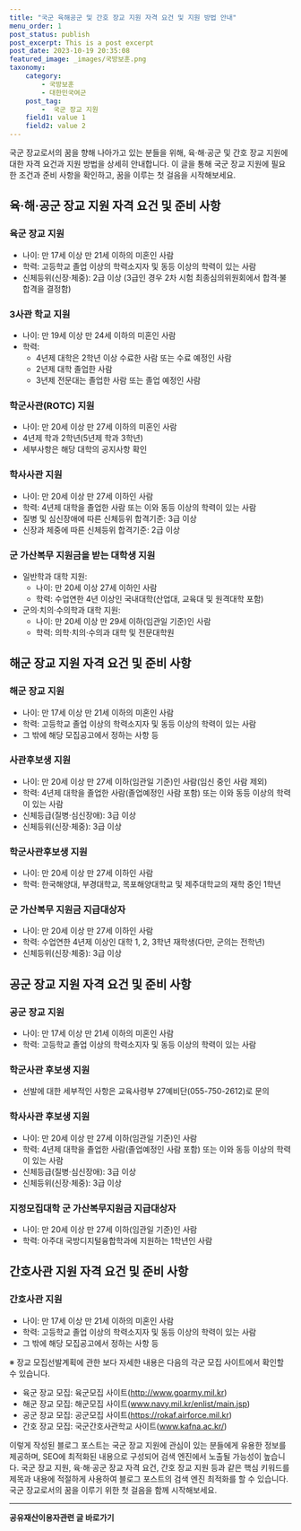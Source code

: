 ```yaml
---
title: "국군 육해공군 및 간호 장교 지원 자격 요건 및 지원 방법 안내"
menu_order: 1
post_status: publish
post_excerpt: This is a post excerpt
post_date: 2023-10-19 20:35:08
featured_image: _images/국방보훈.png
taxonomy:
    category:
        - 국방보훈
        - 대한민국여군
    post_tag:
        -  국군 장교 지원
    field1: value 1
    field2: value 2
---
```



국군 장교로서의 꿈을 향해 나아가고 있는 분들을 위해, 육·해·공군 및 간호 장교 지원에 대한 자격 요건과 지원 방법을 상세히 안내합니다. 이 글을 통해 국군 장교 지원에 필요한 조건과 준비 사항을 확인하고, 꿈을 이루는 첫 걸음을 시작해보세요.

## 육·해·공군 장교 지원 자격 요건 및 준비 사항

### 육군 장교 지원
- 나이: 만 17세 이상 만 21세 이하의 미혼인 사람
- 학력: 고등학교 졸업 이상의 학력소지자 및 동등 이상의 학력이 있는 사람
- 신체등위(신장·체중): 2급 이상 (3급인 경우 2차 시험 최종심의위원회에서 합격·불합격을 결정함)

### 3사관 학교 지원
- 나이: 만 19세 이상 만 24세 이하의 미혼인 사람
- 학력:
   - 4년제 대학은 2학년 이상 수료한 사람 또는 수료 예정인 사람
   - 2년제 대학 졸업한 사람
   - 3년제 전문대는 졸업한 사람 또는 졸업 예정인 사람

### 학군사관(ROTC) 지원
- 나이: 만 20세 이상 만 27세 이하의 미혼인 사람
- 4년제 학과 2학년(5년제 학과 3학년)
- 세부사항은 해당 대학의 공지사항 확인

### 학사사관 지원
- 나이: 만 20세 이상 만 27세 이하인 사람
- 학력: 4년제 대학을 졸업한 사람 또는 이와 동등 이상의 학력이 있는 사람
- 질병 및 심신장애에 따른 신체등위 합격기준: 3급 이상
- 신장과 체중에 따른 신체등위 합격기준: 2급 이상

### 군 가산복무 지원금을 받는 대학생 지원
- 일반학과 대학 지원:
   - 나이: 만 20세 이상 27세 이하인 사람
   - 학력: 수업연한 4년 이상인 국내대학(산업대, 교육대 및 원격대학 포함)
- 군의·치의·수의학과 대학 지원:
   - 나이: 만 20세 이상 만 29세 이하(임관일 기준)인 사람
   - 학력: 의학·치의·수의과 대학 및 전문대학원

## 해군 장교 지원 자격 요건 및 준비 사항

### 해군 장교 지원
- 나이: 만 17세 이상 만 21세 이하의 미혼인 사람
- 학력: 고등학교 졸업 이상의 학력소지자 및 동등 이상의 학력이 있는 사람
- 그 밖에 해당 모집공고에서 정하는 사항 등

### 사관후보생 지원
- 나이: 만 20세 이상 만 27세 이하(임관일 기준)인 사람(임신 중인 사람 제외)
- 학력: 4년제 대학을 졸업한 사람(졸업예정인 사람 포함) 또는 이와 동등 이상의 학력이 있는 사람
- 신체등급(질병·심신장애): 3급 이상
- 신체등위(신장·체중): 3급 이상

### 학군사관후보생 지원
- 나이: 만 20세 이상 만 27세 이하인 사람
- 학력: 한국해양대, 부경대학교, 목포해양대학교 및 제주대학교의 재학 중인 1학년

### 군 가산복무 지원금 지급대상자
- 나이: 만 20세 이상 만 27세 이하인 사람
- 학력: 수업연한 4년제 이상인 대학 1, 2, 3학년 재학생(다만, 군의는 전학년)
- 신체등위(신장·체중): 3급 이상

## 공군 장교 지원 자격 요건 및 준비 사항

### 공군 장교 지원
- 나이: 만 17세 이상 만 21세 이하의 미혼인 사람
- 학력: 고등학교 졸업 이상의 학력소지자 및 동등 이상의 학력이 있는 사람

### 학군사관 후보생 지원
- 선발에 대한 세부적인 사항은 교육사령부 27예비단(055-750-2612)로 문의

### 학사사관 후보생 지원
- 나이: 만 20세 이상 만 27세 이하(임관일 기준)인 사람
- 학력: 4년제 대학을 졸업한 사람(졸업예정인 사람 포함) 또는 이와 동등 이상의 학력이 있는 사람
- 신체등급(질병·심신장애): 3급 이상
- 신체등위(신장·체중): 3급 이상

### 지정모집대학 군 가산복무지원금 지급대상자
- 나이: 만 20세 이상 만 27세 이하(임관일 기준)인 사람
- 학력: 아주대 국방디지털융합학과에 지원하는 1학년인 사람

## 간호사관 지원 자격 요건 및 준비 사항

### 간호사관 지원
- 나이: 만 17세 이상 만 21세 이하의 미혼인 사람
- 학력: 고등학교 졸업 이상의 학력소지자 및 동등 이상의 학력이 있는 사람
- 그 밖에 해당 모집공고에서 정하는 사항 등

※ 장교 모집선발계획에 관한 보다 자세한 내용은 다음의 각군 모집 사이트에서 확인할 수 있습니다.
- 육군 장교 모집: 육군모집 사이트(http://www.goarmy.mil.kr)
- 해군 장교 모집: 해군모집 사이트(www.navy.mil.kr/enlist/main.jsp)
- 공군 장교 모집: 공군모집 사이트(https://rokaf.airforce.mil.kr)
- 간호 장교 모집: 국군간호사관학교 사이트(www.kafna.ac.kr/)

이렇게 작성된 블로그 포스트는 국군 장교 지원에 관심이 있는 분들에게 유용한 정보를 제공하며, SEO에 최적화된 내용으로 구성되어 검색 엔진에서 노출될 가능성이 높습니다. 국군 장교 지원, 육·해·공군 장교 자격 요건, 간호 장교 지원 등과 같은 핵심 키워드를 제목과 내용에 적절하게 사용하여 블로그 포스트의 검색 엔진 최적화를 할 수 있습니다. 국군 장교로서의 꿈을 이루기 위한 첫 걸음을 함께 시작해보세요.

<!-- wp:separator -->
<hr class="wp-block-separator has-alpha-channel-opacity"/>
<!-- /wp:separator -->
<!-- wp:group {"backgroundColor":"base","layout":{"type":"constrained"}} -->
<div class="wp-block-group has-base-background-color has-background">
<!-- wp:paragraph {"align":"center","fontSize":"large"} -->
<p class="has-text-align-center has-large-font-size"><strong>공유재산이용자관련 글 바로가기</strong></p>
<!-- /wp:paragraph -->


<!-- wp:latest-posts{"categories": [{"id": 1570, "count": 100, "description": "", "link": "https://uknowlaw.com/category/https://uknowlaw.com/category/%ea%b3%b5%ec%9c%a0%ec%9e%ac%ec%82%b0%ec%9d%b4%ec%9a%a9%ec%9e%90//", "name": "공유재산이용자", "slug": "공유재산이용자", "taxonomy": "category", "parent": 0, "meta": [],"_links":{"self":[{"href":"https://uknowlaw.com/wp-json/wp/v2/categories/1570"}],"collection":[{"href":"https://uknowlaw.com/wp-json/wp/v2/categories"}],"about":[{"href":"https://uknowlaw.com/wp-json/wp/v2/taxonomies/category"}],"wp:post_type":[{"href":"https://uknowlaw.com/wp-json/wp/v2/posts?categories=1570"}],"curies":[{"name":"wp","href":"https://api.w.org/{rel}","templated":true}]}}],"postsToShow":100,"excerptLength":28,"postLayout":"grid","columns":2,"featuredImageAlign":"left","featuredImageSizeSlug":"large","fontSize":"medium"} /-->
</div>
<!-- /wp:group -->
    